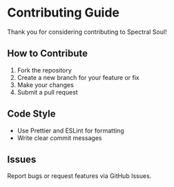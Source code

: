 # Contributing Guide

Thank you for considering contributing to Spectral Soul!

## How to Contribute
1. Fork the repository
2. Create a new branch for your feature or fix
3. Make your changes
4. Submit a pull request

## Code Style
- Use Prettier and ESLint for formatting
- Write clear commit messages

## Issues
Report bugs or request features via GitHub Issues.